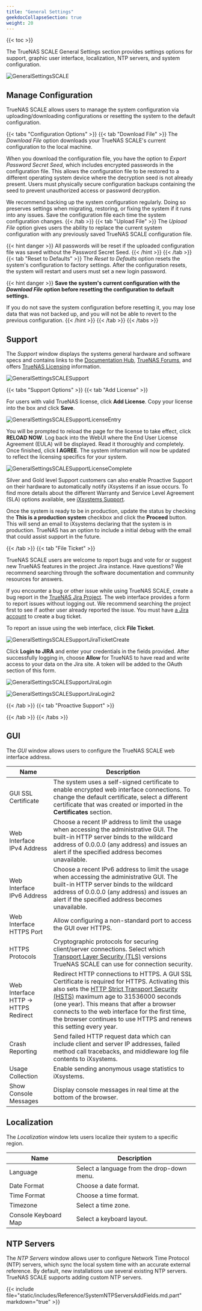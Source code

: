 ```yaml
---
title: "General Settings"
geekdocCollapseSection: true
weight: 20
---
```


{{< toc >}}

The TrueNAS SCALE General Settings section provides settings options for support, graphic user interface, localization, NTP servers, and system configuration. 

![GeneralSettingsSCALE](/images/SCALE/GeneralSettingsSCALE.png "SCALE General Settings Screen")

## Manage Configuration

TrueNAS SCALE allows users to manage the system configuration via uploading/downloading configurations or resetting the system to the default configuration. 

{{< tabs "Configuration Options" >}}
{{< tab "Download File" >}}
The *Download File* option downloads your TrueNAS SCALE's current configuration to the local machine.

When you download the configuration file, you have the option to *Export Password Secret Seed*, which includes encrypted passwords in the configuration file. This allows the configuration file to be restored to a different operating system device where the decryption seed is not already present. Users must physically secure configuration backups containing the seed to prevent unauthorized access or password decryption.

We recommend backing up the system configuration regularly. Doing so preserves settings when migrating, restoring, or fixing the system if it runs into any issues. Save the configuration file each time the system configuration changes.
{{< /tab >}}
{{< tab "Upload File" >}}
The *Upload File* option gives users the ability to replace the current system configuration with any previously saved TrueNAS SCALE configuration file.

{{< hint danger >}}
All passwords will be reset if the uploaded configuration file was saved without the Password Secret Seed.
{{< /hint >}}
{{< /tab >}}
{{< tab "Reset to Defaults" >}}
The *Reset to Defaults* option resets the system's configuration to factory settings. After the configuration resets, the system will restart and users must set a new login password.

{{< hint danger >}}
**Save the system's current configuration with the _Download File_ option before resetting the configuration to default settings.**
 
If you do not save the system configuration before resetting it, you may lose data that was not backed up, and you will not be able to revert to the previous configuration.
{{< /hint >}}
{{< /tab >}}
{{< /tabs >}}

## Support

The *Support* window displays the systems general hardware and software specs and contains links to the [Documentation Hub](https://www.truenas.com/docs/), [TrueNAS Forums](https://www.truenas.com/community/), and offers [TrueNAS Licensing](https://www.ixsystems.com/support/) information. 

![GeneralSettingsSCALESupport](/images/SCALE/GeneralSettingsSCALESupport.png "SCALE General Settings Support View")

{{< tabs "Support Options" >}}
{{< tab "Add License" >}}

For users with valid TrueNAS license, click **Add License**.  Copy your license into the box and click **Save**.  

![GeneralSettingsSCALESupportLicenseEntry](/images/SCALE/GeneralSettingsSCALESupportLicenseEntry.png "SCALE General Settings Support License Entry")

You will be prompted to reload the page for the license to take effect, click **RELOAD NOW**.  Log back into the WebUI where the End User License Agreement (EULA) will be displayed.  Read it thoroughly and completely.  Once finished, click **I AGREE**.  The system information will now be updated to reflect the licensing specifics for your system.

![GeneralSettingsSCALESupportLicenseComplete](/images/SCALE/GeneralSettingsSCALESupportLicenseComplete.png "SCALE General Settings Support License Entry Complete")

Silver and Gold level Support customers can also enable Proactive Support on their hardware to automatically notify iXsystems if an issue occurs. To find more details about the different Warranty and Service Level Agreement (SLA) options available, see [iXsystems Support](https://www.ixsystems.com/support/).

Once the system is ready to be in production, update the status by checking the **This is a production system** checkbox and click the **Proceed** button. This will send an email to iXsystems declaring that the system is in production. TrueNAS has an option to include a initial debug with the email that could assist support in the future.

{{< /tab >}}
{{< tab "File Ticket" >}}

TrueNAS SCALE users are welcome to report bugs and vote for or suggest new TrueNAS features in the project Jira instance. Have questions? We recommend searching through the software documentation and community resources for answers.

If you encounter a bug or other issue while using TrueNAS SCALE, create a bug report in the [TrueNAS Jira Project](https://jira.ixsystems.com/projects/NAS/). The web interface provides a form to report issues without logging out. We recommend searching the project first to see if aother user already reported the issue. You must have [a Jira account](https://jira.ixsystems.com/secure/Signup!default.jspa) to create a bug ticket.

To report an issue using the web interface, click **File Ticket**.

![GeneralSettingsSCALESupportJiraTicketCreate](/images/SCALE/GeneralSettingsSCALEJiraTicketCreate.png "SCALE General Settings Jira Ticket Creation")

Click **Login to JIRA** and enter your credentials in the fields provided.  After successfully logging in, choose **Allow** for TrueNAS to have read and write access to your data on the Jira site.  A token will be added to the OAuth section of this form.  

![GeneralSettingsSCALESupportJiraLogin](/images/SCALE/GeneralSettingsSCALEJiraLogin.png "SCALE General Settings Jira Login")

![GeneralSettingsSCALESupportJiraLogin2](/images/SCALE/GeneralSettingsSCALEJiraLogin2.png "SCALE General Settings Jira Login Token")

{{< /tab >}}
{{< tab "Proactive Support" >}}

{{< /tab >}}
{{< /tabs >}}

## GUI 

The *GUI* window allows users to configure the TrueNAS SCALE web interface address.

| Name | Description |
|------|-------------|
| GUI SSL Certificate | The system uses a self-signed certificate to enable encrypted web interface connections. To change the default certificate, select a different certificate that was created or imported in the **Certificates** section. |
| Web Interface IPv4 Address | Choose a recent IP address to limit the usage when accessing the administrative GUI. The built-in HTTP server binds to the wildcard address of 0.0.0.0 (any address) and issues an alert if the specified address becomes unavailable. |
| Web Interface IPv6 Address | Choose a recent IPv6 address to limit the usage when accessing the administrative GUI. The built-in HTTP server binds to the wildcard address of 0.0.0.0 (any address) and issues an alert if the specified address becomes unavailable. |
| Web Interface HTTPS Port | Allow configuring a non-standard port to access the GUI over HTTPS. |
| HTTPS Protocols | Cryptographic protocols for securing client/server connections. Select which [Transport Layer Security (TLS)](https://en.wikipedia.org/wiki/Transport_Layer_Security) versions TrueNAS SCALE can use for connection security. |
| Web Interface HTTP -> HTTPS Redirect | Redirect HTTP connections to HTTPS. A GUI SSL Certificate is required for HTTPS. Activating this also sets the [HTTP Strict Transport Security (HSTS)](https://en.wikipedia.org/wiki/HTTP_Strict_Transport_Security) maximum age to 31536000 seconds (one year). This means that after a browser connects to the web interface for the first time, the browser continues to use HTTPS and renews this setting every year. |
| Crash Reporting | Send failed HTTP request data which can include client and server IP addresses, failed method call tracebacks, and middleware log file contents to iXsystems. |
| Usage Collection | Enable sending anonymous usage statistics to iXsystems. |
| Show Console Messages | Display console messages in real time at the bottom of the browser. |

## Localization 

The *Localization* window lets users localize their system to a specific region.

| Name | Description |
|------|-------------|
| Language | Select a language from the drop-down menu. |
| Date Format | Choose a date format. |
| Time Format | Choose a time format. |
| Timezone | Select a time zone. |
| Console Keyboard Map | Select a keyboard layout. |

## NTP Servers 

The *NTP Servers* window allows user to configure Network Time Protocol (NTP) servers, which sync the local system time with an accurate external reference. By default, new installations use several existing NTP servers. TrueNAS SCALE supports adding custom NTP servers.

{{< include file="static/includes/Reference/SystemNTPServersAddFields.md.part" markdown="true" >}}
